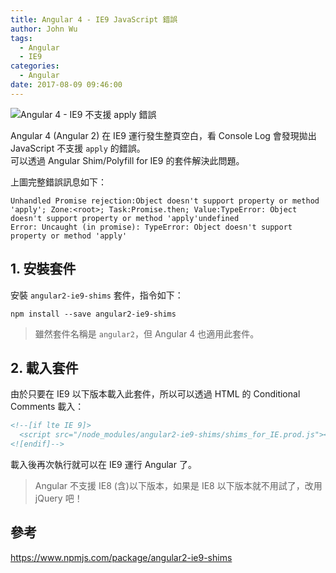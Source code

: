 ```yaml
---
title: Angular 4 - IE9 JavaScript 錯誤
author: John Wu
tags:
  - Angular
  - IE9
categories:
  - Angular
date: 2017-08-09 09:46:00
---
```

![Angular 4 - IE9 不支援 `apply` 錯誤](/images/x287.png)

Angular 4 (Angular 2) 在 IE9 運行發生整頁空白，看 Console Log 會發現拋出 JavaScript 不支援 `apply` 的錯誤。  
可以透過 Angular Shim/Polyfill for IE9 的套件解決此問題。  

<!-- more -->

上圖完整錯誤訊息如下：
```
Unhandled Promise rejection:Object doesn't support property or method 'apply'; Zone:<root>; Task:Promise.then; Value:TypeError: Object doesn't support property or method 'apply'undefined 
Error: Uncaught (in promise): TypeError: Object doesn't support property or method 'apply' 
```

## 1. 安裝套件

安裝 `angular2-ie9-shims` 套件，指令如下：
``` batch
npm install --save angular2-ie9-shims
```
> 雖然套件名稱是 `angular2`，但 Angular 4 也適用此套件。

## 2. 載入套件

由於只要在 IE9 以下版本載入此套件，所以可以透過 HTML 的 Conditional Comments 載入：
```html
<!--[if lte IE 9]>
  <script src="/node_modules/angular2-ie9-shims/shims_for_IE.prod.js"></script>
<![endif]-->
```

載入後再次執行就可以在 IE9 運行 Angular 了。

> Angular 不支援 IE8 (含)以下版本，如果是 IE8 以下版本就不用試了，改用 jQuery 吧！

## 參考

https://www.npmjs.com/package/angular2-ie9-shims
